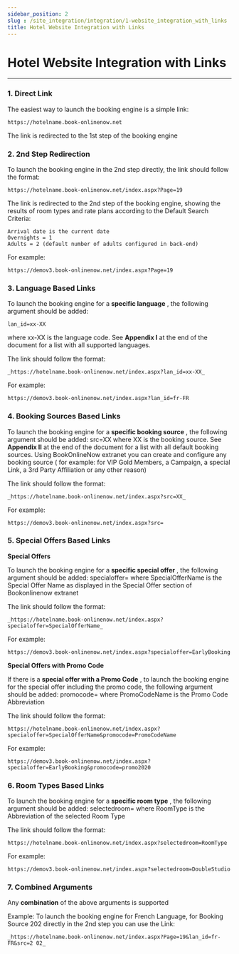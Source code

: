 ```yaml
---
sidebar_position: 2
slug : /site_integration/integration/1-website_integration_with_links
title: Hotel Website Integration with Links
---
```

# Hotel Website Integration with Links
---

### 1.	Direct Link

The easiest way to launch the booking engine is a simple link:
```
https://hotelname.book-onlinenow.net
```
The link is redirected to the 1st step of the booking engine

### 2.	2nd Step Redirection

To launch the booking engine in the 2nd step directly, the link should follow the format:
```
https://hotelname.book-onlinenow.net/index.aspx?Page=19 
```
The link is redirected to the 2nd step of the booking engine, showing the results of room types and rate plans according to the Default Search Criteria:
```
Arrival date is the current date
Overnights = 1
Adults = 2 (default number of adults configured in back-end)  
```
For example:
```
https://demov3.book-onlinenow.net/index.aspx?Page=19 
```
### 3. Language Based Links

To launch the booking engine for a **specific language** , the following argument should
be added:
```
lan_id=xx-XX
```

where xx-XX is the language code. See **Appendix I** at the end of the document for a
list with all supported languages.

The link should follow the format:
```
_https://hotelname.book-onlinenow.net/index.aspx?lan_id=xx-XX_
```

For example:
```
https://demov3.book-onlinenow.net/index.aspx?lan_id=fr-FR
```

### 4. Booking Sources Based Links

To launch the booking engine for a **specific booking source** , the following argument
should be added:
src=XX
where XX is the booking source. See **Appendix II** at the end of the document for a
list with all default booking sources.
Using BookOnlineNow extranet you can create and configure any booking source (
for example: for VIP Gold Members, a Campaign, a special Link, a 3rd Party Affiliation
or any other reason)

The link should follow the format:
```
_https://hotelname.book-onlinenow.net/index.aspx?src=XX_
```

For example:
```
https://demov3.book-onlinenow.net/index.aspx?src=
```

### 5. Special Offers Based Links

**Special Offers**

To launch the booking engine for a **specific special offer** , the following argument
should be added:
specialoffer=<SpecialOfferName>
where SpecialOfferName is the Special Offer Name as displayed in the Special Offer
section of Bookonlinenow extranet

The link should follow the format:
```
_https://hotelname.book-onlinenow.net/index.aspx?specialoffer=SpecialOfferName_
```

For example:
```
https://demov3.book-onlinenow.net/index.aspx?specialoffer=EarlyBooking
```

**Special Offers with Promo Code**

If there is a **special offer with a Promo Code** , to launch the booking engine for the
special offer including the promo code, the following argument should be added:
promocode=<PromoCodeName>
where PromoCodeName is the Promo Code Abbreviation

The link should follow the format:
```
https://hotelname.book-onlinenow.net/index.aspx?specialoffer=SpecialOfferName&promocode=PromoCodeName
```
For example:
```
https://demov3.book-onlinenow.net/index.aspx?specialoffer=EarlyBooking&promocode=promo2020
```

### 6. Room Types Based Links

To launch the booking engine for a **specific room type** , the following argument should be added:
selectedroom=<RoomType>
where RoomType is the Abbreviation of the selected Room Type

The link should follow the format:
```
https://hotelname.book-onlinenow.net/index.aspx?selectedroom=RoomType
```

For example:
```
https://demov3.book-onlinenow.net/index.aspx?selectedroom=DoubleStudio
```

### 7. Combined Arguments

Any **combination** of the above arguments is supported

Example:
To launch the booking engine for French Language, for Booking Source 202 directly in the 2nd step you can use the Link:
```
_https://hotelname.book-onlinenow.net/index.aspx?Page=19&lan_id=fr-FR&src=2 02_
```
